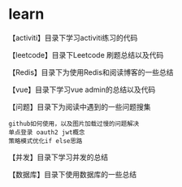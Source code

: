 # learn

【activiti】目录下学习activiti练习的代码

【leetcode】目录下Leetcode 刷题总结以及代码

【Redis】目录下为使用Redis和阅读博客的一些总结

【vue】目录下学习vue admin的总结以及代码

【问题】目录下为阅读中遇到的一些问题搜集
 
    github如何使用，以及图片加载过慢的问题解决
    单点登录 oauth2 jwt概念
    策略模式优化if else思路

【并发】目录下学习并发的总结

【数据库】目录下使用数据库的一些总结
